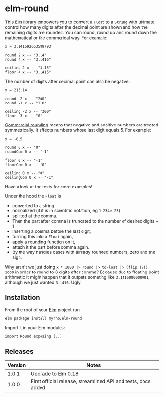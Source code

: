 # elm-round 

This [Elm](http://elm-lang.org) library empowers you to convert a `Float` to a `String` with ultimate control how many digits after the decimal point are shown and how the remaining digits are rounded. You can round, round up and round down the mathematical or the commerical way. For example:

    x = 3.141592653589793

    round 2 x -- "3.14"
    round 4 x -- "3.1416"
    
    ceiling 2 x -- "3.15"
    floor 4 x -- "3.1415"

The number of digits after decimal point can also be negative.

    x = 213.14

    round -2 x -- "200"
    round -1 x -- "210"
    
    ceiling -2 x -- "300"
    floor -3 x -- "0"

[Commercial rounding](https://en.wikipedia.org/wiki/Rounding#Round_half_away_from_zero) means that negative and positive numbers are treated symmetrically. It affects numbers whose last digit equals 5. For example:

    x = -0.5

    round 0 x -- "0"
    roundCom 0 x -- "-1"

    floor 0 x -- "-1"
    floorCom 0 x -- "0"

    ceiling 0 x -- "0"
    ceilingCom 0 x -- "-1"

Have a look at the tests for more examples!

Under the hood the `Float` is 

  * converted to a string
  * normalized (if it is in scientific notation, eg `1.234e-23`)
  * splitted at the comma.
  * Then the part after comma is truncated to the number of desired digits + 1
  * inserting a comma before the last digit,
  * turning this into a `Float` again,
  * apply a rounding function on it,
  * attach it the part before comma again.
  * By the way handles cases with already rounded numbers, zero and the sign.

Why aren't we just doing `x * 1000 |> round |> toFloat |> (flip (/)) 1000` in order to round to 3 digits after comma? Because due to floating point arithmetic it might happen that it outputs someting like `3.1416000000001`, although we just wanted `3.1416`. Ugly.

## Installation

From the root of your [Elm](http://elm-lang.org) project run

    elm package install myrho/elm-round

Import it in your Elm modules:

    import Round exposing (..)

## Releases

| Version | Notes |
| ------- | ----- |
| 1.0.1   | Upgrade to Elm 0.18 |
| 1.0.0   | First official release, streamlined API and tests, docs added |
